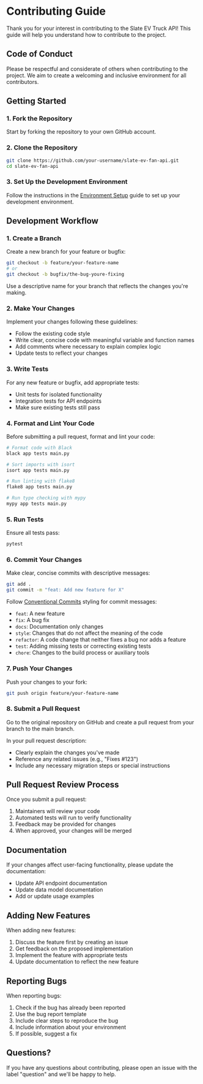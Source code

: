 # Contributing Guide

Thank you for your interest in contributing to the Slate EV Truck API! This guide will help you understand how to contribute to the project.

## Code of Conduct

Please be respectful and considerate of others when contributing to the project. We aim to create a welcoming and inclusive environment for all contributors.

## Getting Started

### 1. Fork the Repository

Start by forking the repository to your own GitHub account.

### 2. Clone the Repository

```bash
git clone https://github.com/your-username/slate-ev-fan-api.git
cd slate-ev-fan-api
```

### 3. Set Up the Development Environment

Follow the instructions in the [Environment Setup](environment-setup.md) guide to set up your development environment.

## Development Workflow

### 1. Create a Branch

Create a new branch for your feature or bugfix:

```bash
git checkout -b feature/your-feature-name
# or
git checkout -b bugfix/the-bug-youre-fixing
```

Use a descriptive name for your branch that reflects the changes you're making.

### 2. Make Your Changes

Implement your changes following these guidelines:

- Follow the existing code style
- Write clear, concise code with meaningful variable and function names
- Add comments where necessary to explain complex logic
- Update tests to reflect your changes

### 3. Write Tests

For any new feature or bugfix, add appropriate tests:

- Unit tests for isolated functionality
- Integration tests for API endpoints
- Make sure existing tests still pass

### 4. Format and Lint Your Code

Before submitting a pull request, format and lint your code:

```bash
# Format code with Black
black app tests main.py

# Sort imports with isort
isort app tests main.py

# Run linting with flake8
flake8 app tests main.py

# Run type checking with mypy
mypy app tests main.py
```

### 5. Run Tests

Ensure all tests pass:

```bash
pytest
```

### 6. Commit Your Changes

Make clear, concise commits with descriptive messages:

```bash
git add .
git commit -m "feat: Add new feature for X"
```

Follow [Conventional Commits](https://www.conventionalcommits.org/) styling for commit messages:

- `feat`: A new feature
- `fix`: A bug fix
- `docs`: Documentation only changes
- `style`: Changes that do not affect the meaning of the code
- `refactor`: A code change that neither fixes a bug nor adds a feature
- `test`: Adding missing tests or correcting existing tests
- `chore`: Changes to the build process or auxiliary tools

### 7. Push Your Changes

Push your changes to your fork:

```bash
git push origin feature/your-feature-name
```

### 8. Submit a Pull Request

Go to the original repository on GitHub and create a pull request from your branch to the main branch.

In your pull request description:

- Clearly explain the changes you've made
- Reference any related issues (e.g., "Fixes #123")
- Include any necessary migration steps or special instructions

## Pull Request Review Process

Once you submit a pull request:

1. Maintainers will review your code
2. Automated tests will run to verify functionality
3. Feedback may be provided for changes
4. When approved, your changes will be merged

## Documentation

If your changes affect user-facing functionality, please update the documentation:

- Update API endpoint documentation
- Update data model documentation
- Add or update usage examples

## Adding New Features

When adding new features:

1. Discuss the feature first by creating an issue
2. Get feedback on the proposed implementation
3. Implement the feature with appropriate tests
4. Update documentation to reflect the new feature

## Reporting Bugs

When reporting bugs:

1. Check if the bug has already been reported
2. Use the bug report template
3. Include clear steps to reproduce the bug
4. Include information about your environment
5. If possible, suggest a fix

## Questions?

If you have any questions about contributing, please open an issue with the label "question" and we'll be happy to help.
